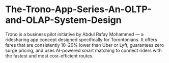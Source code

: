 # The-Trono-App-Series-An-OLTP-and-OLAP-System-Design
Trono is a business pilot initiative by Abdul Rafay Mohammed — a ridesharing app concept designed specifically for Torontonians. It offers fares that are consistently 10–20% lower than Uber or Lyft, guarantees zero surge pricing, and uses AI-powered smart matching to connect riders with the fastest and most cost-efficient routes.
